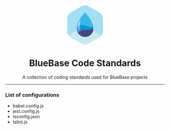 <div align="center">
	<img width=125 height=125 src="logo.png">
  <h1>
		BlueBase Code Standards
	</h1>
  <p>A collection of coding standards used for BlueBase projects</p>
</div>

<hr />

### List of configurations

- babel.config.js
- jest.config.js
- tsconfig.json
- tslint.js